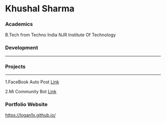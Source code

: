 # Khushal Sharma

### Academics

B.Tech from Techno India NJR Institute Of Technology

### Development

-----


### Projects

-----
1.FaceBook Auto Post [Link](https://github.com/Logan1x/Python-Scripts/tree/master/Facebook%20Auto%20Post)

2.Mi Community Bot [Link](https://github.com/Logan1x/Python-Scripts/tree/master/Mi%20Community%20Bot)

### Portfolio Website

https://logan1x.github.io/
